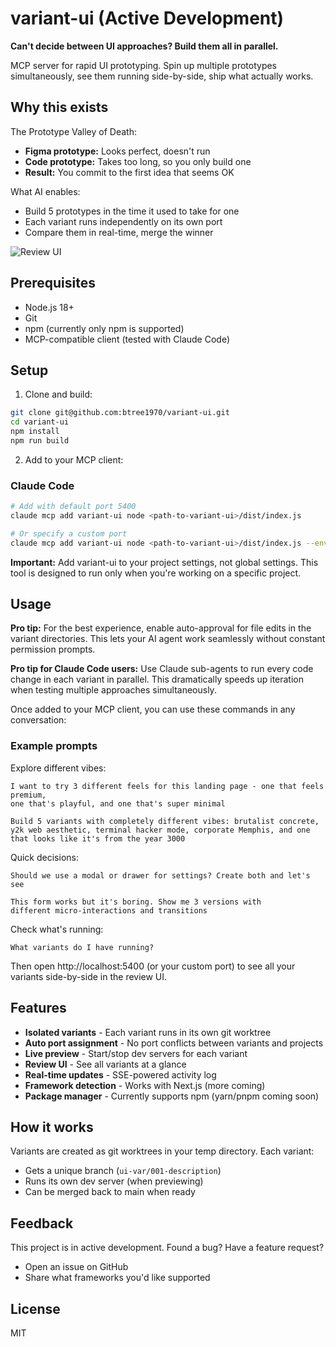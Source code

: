 # variant-ui (Active Development)

**Can't decide between UI approaches? Build them all in parallel.**

MCP server for rapid UI prototyping. Spin up multiple prototypes simultaneously, see them running side-by-side, ship what actually works.

## Why this exists

The Prototype Valley of Death:
- **Figma prototype:** Looks perfect, doesn't run
- **Code prototype:** Takes too long, so you only build one
- **Result:** You commit to the first idea that seems OK

What AI enables:
- Build 5 prototypes in the time it used to take for one
- Each variant runs independently on its own port
- Compare them in real-time, merge the winner

![Review UI](docs/images/review-ui.png)

## Prerequisites

- Node.js 18+
- Git
- npm (currently only npm is supported)
- MCP-compatible client (tested with Claude Code)

## Setup

1. Clone and build:
```bash
git clone git@github.com:btree1970/variant-ui.git
cd variant-ui
npm install
npm run build
```

2. Add to your MCP client:

### Claude Code
```bash
# Add with default port 5400
claude mcp add variant-ui node <path-to-variant-ui>/dist/index.js

# Or specify a custom port
claude mcp add variant-ui node <path-to-variant-ui>/dist/index.js --env VARIANT_UI_PORT=8080
```

**Important:** Add variant-ui to your project settings, not global settings. This tool is designed to run only when you're working on a specific project.

## Usage

**Pro tip:** For the best experience, enable auto-approval for file edits in the variant directories. This lets your AI agent work seamlessly without constant permission prompts.

**Pro tip for Claude Code users:** Use Claude sub-agents to run every code change in each variant in parallel. This dramatically speeds up iteration when testing multiple approaches simultaneously.

Once added to your MCP client, you can use these commands in any conversation:

### Example prompts

Explore different vibes:
```
I want to try 3 different feels for this landing page - one that feels premium,
one that's playful, and one that's super minimal
```

```
Build 5 variants with completely different vibes: brutalist concrete,
y2k web aesthetic, terminal hacker mode, corporate Memphis, and one
that looks like it's from the year 3000
```

Quick decisions:
```
Should we use a modal or drawer for settings? Create both and let's see
```

```
This form works but it's boring. Show me 3 versions with
different micro-interactions and transitions
```

Check what's running:
```
What variants do I have running?
```

Then open http://localhost:5400 (or your custom port) to see all your variants side-by-side in the review UI.

## Features

- **Isolated variants** - Each variant runs in its own git worktree
- **Auto port assignment** - No port conflicts between variants and projects
- **Live preview** - Start/stop dev servers for each variant
- **Review UI** - See all variants at a glance
- **Real-time updates** - SSE-powered activity log
- **Framework detection** - Works with Next.js (more coming)
- **Package manager** - Currently supports npm (yarn/pnpm coming soon)

## How it works

Variants are created as git worktrees in your temp directory. Each variant:
- Gets a unique branch (`ui-var/001-description`)
- Runs its own dev server (when previewing)
- Can be merged back to main when ready

## Feedback

This project is in active development. Found a bug? Have a feature request?
- Open an issue on GitHub
- Share what frameworks you'd like supported

## License

MIT
